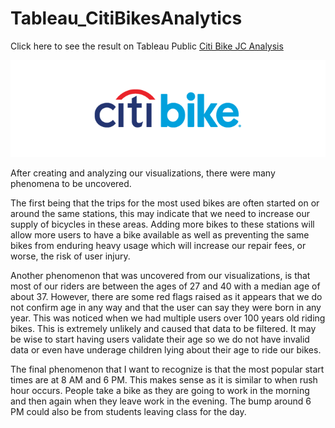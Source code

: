 # Tableau_CitiBikesAnalytics

Click here to see the result on Tableau Public 
[Citi Bike JC Analysis](https://public.tableau.com/views/CitiBikeAnalytics_15728476963910/CitiBikeAnalysis?:display_count=y&publish=yes&:origin=viz_share_link)

   ![CitiBike](https://github.com/ovinueza/Tableau_CitiBikesAnalytics/blob/master/images/citibikie_logo.png)


After creating and analyzing our visualizations, there were many phenomena to be uncovered.

The first being that the trips for the most used bikes are often started on or around the same stations, this may indicate that we need to increase our supply of bicycles in these areas. Adding more bikes to these stations will allow more users to have a bike available as well as preventing the same bikes from enduring heavy usage which will increase our repair fees, or worse, the risk of user injury.

Another phenomenon that was uncovered from our visualizations, is that most of our riders are between the ages of 27 and 40 with a median age of about 37. However, there are some red flags raised as it appears that we do not confirm age in any way and that the user can say they were born in any year. This was noticed when we had multiple users over 100 years old riding bikes. This is extremely unlikely and caused that data to be filtered. It may be wise to start having users validate their age so we do not have invalid data or even have underage children lying about their age to ride our bikes.

The final phenomenon that I want to recognize is that the most popular start times are at 8 AM and 6 PM. This makes sense as it is similar to when rush hour occurs. People take a bike as they are going to work in the morning and then again when they leave work in the evening. The bump around 6 PM could also be from students leaving class for the day.
